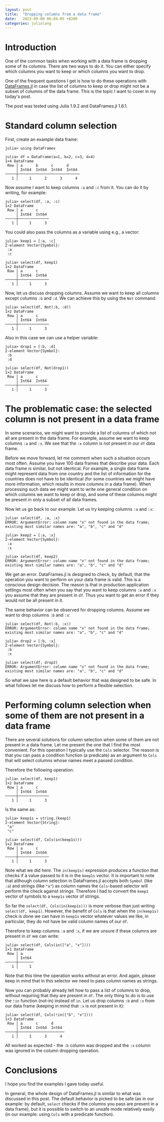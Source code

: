 ```yaml
---
layout: post
title:  "Dropping columns from a data frame"
date:   2023-09-08 06:04:05 +0200
categories: julialang
---
```


# Introduction

One of the common tasks when working with a data frame is dropping some of its columns.
There are two ways to do it. You can either specify
which columns you want to keep or which columns you want to drop.

One of the frequent questions I get is how to do these operations with
[DataFrames.jl][df] in case the list of columns to keep or drop might not
be a subset of columns of the data frame. This is the topic I want to cover in my today's post.

The post was tested using Julia 1.9.2 and DataFrames.jl 1.6.1.

# Standard column selection

First, create an example data frame:

```
julia> using DataFrames

julia> df = DataFrame(a=1, b=2, c=3, d=4)
1×4 DataFrame
 Row │ a      b      c      d
     │ Int64  Int64  Int64  Int64
─────┼────────────────────────────
   1 │     1      2      3      4
```

Now assume I want to keep columns `:a` and `:c` from it. You can do it by writing, for example:

```
julia> select(df, :a, :c)
1×2 DataFrame
 Row │ a      c
     │ Int64  Int64
─────┼──────────────
   1 │     1      3
```

You could also pass the columns as a variable using e.g., a vector:

```
julia> keep1 = [:a, :c]
2-element Vector{Symbol}:
 :a
 :c

julia> select(df, keep1)
1×2 DataFrame
 Row │ a      c
     │ Int64  Int64
─────┼──────────────
   1 │     1      3
```

Now, let us discuss dropping columns. Assume we want to keep all columns except columns `:b` and `:d`.
We can achieve this by using the `Not` command:

```
julia> select(df, Not(:b, :d))
1×2 DataFrame
 Row │ a      c
     │ Int64  Int64
─────┼──────────────
   1 │     1      3
```

Also in this case we can use a helper variable:

```
julia> drop1 = [:b, :d]
2-element Vector{Symbol}:
 :b
 :d

julia> select(df, Not(drop1))
1×2 DataFrame
 Row │ a      c
     │ Int64  Int64
─────┼──────────────
   1 │     1      3
```

# The problematic case: the selected column is not present in a data frame

In some scenarios, we might want to provide a list of columns of which not
all are present in the data frame. For example, assume we want to keep
columns `:a` and `:x`. We see that the `:x` column is not present in our
`df` data frame.

Before we move forward, let me comment when such a situation occurs most often.
Assume you have 100 data frames that describe your data. Each data frame is similar,
but not identical. For example, a single data frame might represent data from one country
and the list of information for the countries does not have to be identical (for some
countries we might have more information, which results in more columns in a data frame).
When processing such data we might want to write one general condition on which columns
we want to keep or drop, and some of these columns might be present in only a subset of
all data frames.

Now let us go back to our example. Let us try keeping columns `:a` and `:x`:

```
julia> select(df, :a, :x)
ERROR: ArgumentError: column name "x" not found in the data frame; existing most similar names are: "a", "b", "c" and "d"

julia> keep2 = [:a, :x]
2-element Vector{Symbol}:
 :a
 :x

julia> select(df, keep2)
ERROR: ArgumentError: column name "x" not found in the data frame; existing most similar names are: "a", "b", "c" and "d"
```

We get an error. DataFrames.jl is designed to check, by default, that the operation you want to perform
on your data frame is valid. This is a conscious design decision. The reason is that in production application
settings most often when you say that you want to keep columns `:a` and `:x` you assume that they are present in `df`.
Thus you want to get an error if they would not be all present in it.

The same behavior can be observed for dropping columns. Assume we want to drop columns `:b` and `:x`:

```
julia> select(df, Not(:b, :x))
ERROR: ArgumentError: column name "x" not found in the data frame; existing most similar names are: "a", "b", "c" and "d"

julia> drop2 = [:b, :x]
2-element Vector{Symbol}:
 :b
 :x

julia> select(df, drop2)
ERROR: ArgumentError: column name "x" not found in the data frame; existing most similar names are: "a", "b", "c" and "d"
```

So what we saw here is a default behavior that was designed to be safe.
In what follows let me discuss how to perform a flexible selection.

# Performing column selection when some of them are not present in a data frame

There are several solutions for column selection when some of them are not present in a data frame.
Let me present the one that I find the most convenient.
For this operation I typically use the `Cols` selector. The reason is that you can pass
a condition function (a predicate) as an argument to `Cols` that will select columns
whose names meet a passed condition.

Therefore the following operation:

```
julia> select(df, keep1)
1×2 DataFrame
 Row │ a      c
     │ Int64  Int64
─────┼──────────────
   1 │     1      3
```

Is the same as:

```
julia> keep1s = string.(keep1)
2-element Vector{String}:
 "a"
 "c"

julia> select(df, Cols(in(keep1s)))
1×2 DataFrame
 Row │ a      c
     │ Int64  Int64
─────┼──────────────
   1 │     1      3
```

Note what we did here. The `in(keep1s)` expression produces a function that checks if a value passed to it is in the `keep1s` vector.
It is important to note that although column selection in DataFrames.jl accepts both `Symbol` (like `:a`) and strings (like `"a"`)
as column names the `Cols`-based selector will perform the check against *strings*. Therefore I had to convert the `keep1` vector
of symbols to a `keep1s` vector of strings.

So far the `select(df, Cols(in(keep1s)))` is more verbose than just writing `select(df, keep1)`. However, the benefit of `Cols`
is that when the `in(keep1s)` check is done we can have in `keep1s` vector whatever values we like, in particular,
they do not have be valid column names of our `df`.

Therefore to keep columns `:a` and `:x`, if we are unsure if these columns are present in `df` we can write:

```
julia> select(df, Cols(in(["a", "x"])))
1×1 DataFrame
 Row │ a
     │ Int64
─────┼───────
   1 │     1
```

Note that this time the operation works without an error. And again, please keep in mind that in this selector we need to pass
column names as strings.

Now you can probably already tell how to pass a list of columns to drop, without requiring that they are present in `df`.
The only thing to do is to use the `!in` function (not-in) instead of `in`. Let us drop columns `:b` and `:x` from our
data frame (keeping in mind that `:x` is not present in it):

```
julia> select(df, Cols(!in(["b", "x"])))
1×3 DataFrame
 Row │ a      c      d
     │ Int64  Int64  Int64
─────┼─────────────────────
   1 │     1      3      4
```

All worked as expected - the `:b` column was dropped and the `:x` column was ignored in the column dropping operation.

# Conclusions

I hope you find the examples I gave today useful.

In general, the whole design of DataFrames.jl is similar to
what was discussed in this post. The default behavior is picked to be safe (as in our example: by default,
`select` checks if the columns you pass are present in a data frame), but it is possible to switch to an unsafe
mode relatively easily (in our example: using `Cols` with a predicate function).

[df]: https://github.com/JuliaData/DataFrames.jl

